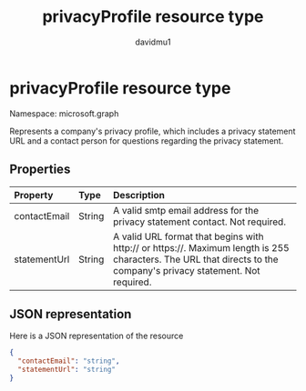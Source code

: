 ﻿---
title: "privacyProfile resource type"
description: "Represents a company's privacy profile, which includes a privacy statement URL and a contact person for questions regarding the privacy statement."
localization_priority: Normal
author: "davidmu1"
ms.prod: ""
doc_type: resourcePageType
---

# privacyProfile resource type

Namespace: microsoft.graph

Represents a company's privacy profile, which includes a privacy statement URL and a contact person for questions regarding the privacy statement.

## Properties

| Property     | Type   | Description                                                                                                                                                       |
| :----------- | :----- | :---------------------------------------------------------------------------------------------------------------------------------------------------------------- |
| contactEmail | String | A valid smtp email address for the privacy statement contact. Not required.                                                                                       |
| statementUrl | String | A valid URL format that begins with http:// or https://. Maximum length is 255 characters. The URL that directs to the company's privacy statement. Not required. |

## JSON representation

Here is a JSON representation of the resource

<!-- {
  "blockType": "resource",
  "optionalProperties": [

  ],
  "@odata.type": "microsoft.graph.privacyProfile"
}-->

```json
{
  "contactEmail": "string",
  "statementUrl": "string"
}
```
